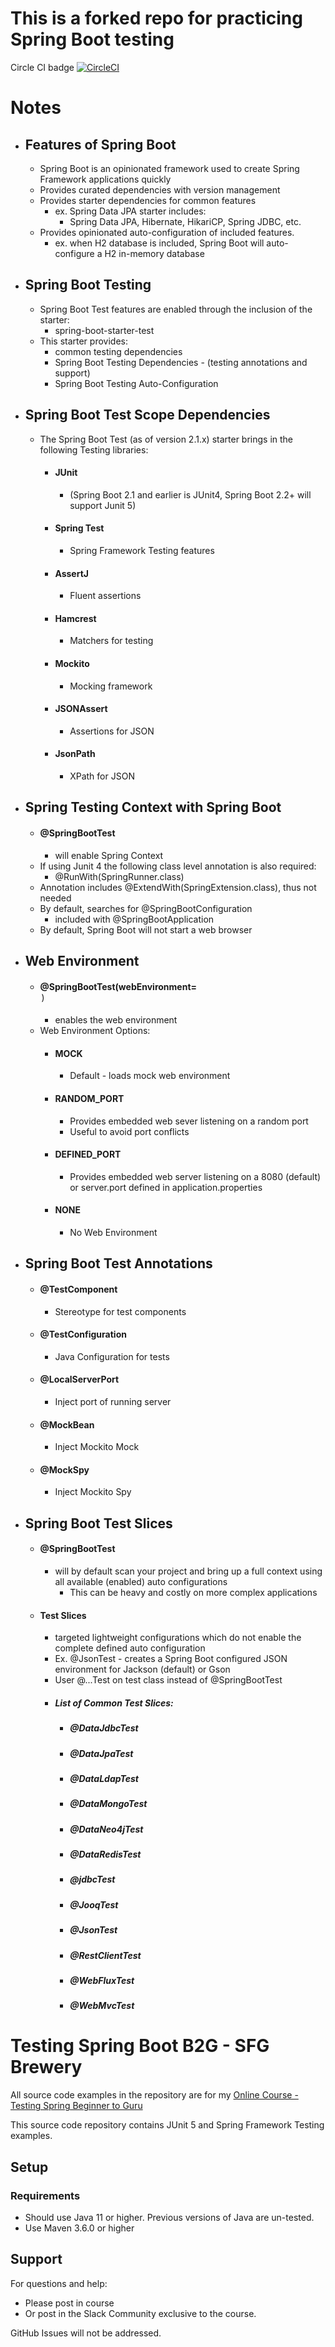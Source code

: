 # This is a forked repo for practicing Spring Boot testing
Circle CI badge
[![CircleCI](https://circleci.com/gh/kawgh1/sfg-spring-boot-test.svg?style=svg)](https://circleci.com/gh/kawgh1/sfg-spring-boot-test)

# Notes

- ## Features of Spring Boot
    - Spring Boot is an opinionated framework used to create Spring Framework applications quickly
    - Provides curated dependencies with version management
    - Provides starter dependencies for common features
        - ex. Spring Data JPA starter includes:
            - Spring Data JPA, Hibernate, HikariCP, Spring JDBC, etc.
    - Provides opinionated auto-configuration of included features.
        - ex. when H2 database is included, Spring Boot will auto-configure a H2 in-memory database
        
- ## Spring Boot Testing

    - Spring Boot Test features are enabled through the inclusion of the starter:
        - spring-boot-starter-test
    - This starter provides:
        - common testing dependencies
        - Spring Boot Testing Dependencies - (testing annotations and support)
        - Spring Boot Testing Auto-Configuration
        
- ## Spring Boot Test Scope Dependencies
    - The Spring Boot Test (as of version 2.1.x) starter brings in the following Testing libraries:
        - #### JUnit 
            - (Spring Boot 2.1 and earlier is JUnit4, Spring Boot 2.2+ will support Junit 5)
        - #### Spring Test 
            - Spring Framework Testing features
        - #### AssertJ 
            - Fluent assertions
        - #### Hamcrest 
            - Matchers for testing
        - #### Mockito 
            - Mocking framework
        - #### JSONAssert 
            - Assertions for JSON
        - #### JsonPath 
            - XPath for JSON
            
- ## Spring Testing Context with Spring Boot
    - #### @SpringBootTest
        - will enable Spring Context
    - If using Junit 4 the following class level annotation is also required:
        - @RunWith(SpringRunner.class)
    - Annotation includes @ExtendWith(SpringExtension.class), thus not needed
    - By default, searches for @SpringBootConfiguration
        - included with @SpringBootApplication
    - By default, Spring Boot will not start a web browser
    
    
- ## Web Environment
    - #### @SpringBootTest(webEnvironment= <option>)
        - enables the web environment
    - Web Environment Options:
        - #### MOCK
            - Default - loads mock web environment
        - #### RANDOM_PORT
            - Provides embedded web sever listening on a random port
            - Useful to avoid port conflicts
        - #### DEFINED_PORT
            - Provides embedded web server listening on a 8080 (default) or server.port defined in application.properties
        - #### NONE
            - No Web Environment
            
- ## Spring Boot Test Annotations
    - #### @TestComponent
        - Stereotype for test components
    - #### @TestConfiguration
        - Java Configuration for tests
    - #### @LocalServerPort
        - Inject port of running server
    - #### @MockBean
        - Inject Mockito Mock
    - #### @MockSpy
        - Inject Mockito Spy
        
- ## Spring Boot Test Slices
    - #### @SpringBootTest
        - will by default scan your project and bring up a full context using all available (enabled) auto configurations
            - This can be heavy and costly on more complex applications
    - #### Test Slices
        - targeted lightweight configurations which do not enable the complete defined auto configuration
        - Ex. @JsonTest - creates a Spring Boot configured JSON environment for Jackson (default) or Gson
        - User @...Test on test class instead of @SpringBootTest
        - ##### List of Common Test Slices:
            - ##### @DataJdbcTest
            - ##### @DataJpaTest
            - ##### @DataLdapTest
            - ##### @DataMongoTest
            - ##### @DataNeo4jTest
            - ##### @DataRedisTest
            - ##### @jdbcTest
            - ##### @JooqTest
            - ##### @JsonTest
            - ##### @RestClientTest
            - ##### @WebFluxTest
            - ##### @WebMvcTest
        






# Testing Spring Boot B2G - SFG Brewery

All source code examples in the repository are for my [Online Course - Testing Spring Beginner to Guru](https://www.udemy.com/testing-spring-boot-beginner-to-guru/?couponCode=GITHUB_REPO)

This source code repository contains JUnit 5 and Spring Framework Testing examples.

## Setup
### Requirements
* Should use Java 11 or higher. Previous versions of Java are un-tested.
* Use Maven 3.6.0 or higher

## Support
For questions and help:
* Please post in course
* Or post in the Slack Community exclusive to the course.

GitHub Issues will not be addressed.
